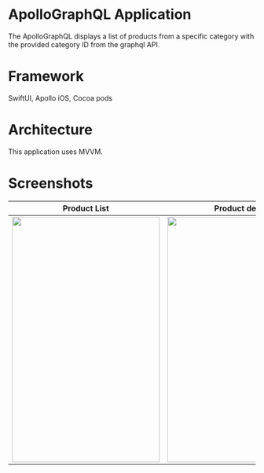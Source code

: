 # ApolloGraphQL Application
The ApolloGraphQL displays a list of products from a specific category with the provided category ID from the graphql API.

# Framework
SwiftUI, Apollo iOS, Cocoa pods

# Architecture
This application uses MVVM.


# Screenshots

|Product List|Product detail|
|---|---|
|<img src="https://user-images.githubusercontent.com/15943310/233363807-fde43c6a-b906-484c-90cc-47b0a6d9adad.png" width="300" height="500"> |<img src="https://user-images.githubusercontent.com/15943310/233363907-d5bb134c-274d-442a-91e5-708889bd6ba0.png" width="300" height="500"> |

